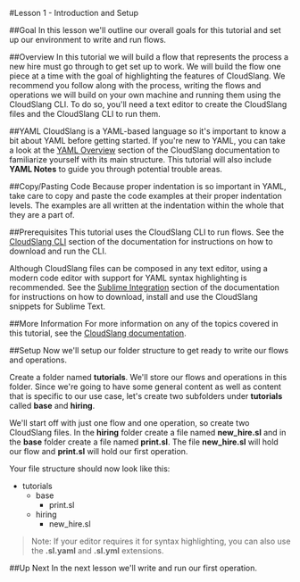 #Lesson 1 - Introduction and Setup

##Goal
In this lesson we'll outline our overall goals for this tutorial and set up our environment to write and run flows.

##Overview
In this tutorial we will build a flow that represents the process a new hire must go through to get set up to work. We will build the flow one piece at a time with the goal of highlighting the features of CloudSlang. We recommend you follow along with the process, writing the flows and operations we will build on your own machine and running them using the CloudSlang CLI. To do so, you'll need a text editor to create the CloudSlang files and the CloudSlang CLI to run them.  

##YAML
CloudSlang is a YAML-based language so it's important to know a bit about YAML before getting started. If you're new to YAML, you can take a look at the [YAML Overview](../yaml_overview.md) section of the CloudSlang documentation to familiarize yourself with its main structure. This tutorial will also include **YAML Notes** to guide you through potential trouble areas.

##Copy/Pasting Code
Because proper indentation is so important in YAML, take care to copy and paste the code examples at their proper indentation levels. The examples are all written at the indentation within the whole that they are a part of.

##Prerequisites
This tutorial uses the CloudSlang CLI to run flows. See the [CloudSlang CLI](../cloudslang_cli.md) section of the documentation for instructions on how to download and run the CLI.

Although CloudSlang files can be composed in any text editor, using a modern code editor with support for YAML syntax highlighting is recommended. See the [Sublime Integration](../sublime_integration.md) section of the documentation for instructions on how to download, install and use the CloudSlang snippets for Sublime Text.

##More Information
For more information on any of the topics covered in this tutorial, see the [CloudSlang documentation](../index.md).

##Setup
Now we'll setup our folder structure to get ready to write our flows and operations.

Create a folder named **tutorials**. We'll store our flows and operations in this folder. Since we're going to have some general content as well as content that is specific to our use case, let's create two subfolders under **tutorials** called **base** and **hiring**. 

We'll start off with just one flow and one operation, so create two CloudSlang files. In the **hiring** folder create a file named **new\_hire.sl** and in the **base** folder create a file named **print.sl**. The file **new\_hire.sl** will hold our flow and **print.sl** will hold our first operation.

Your file structure should now look like this:

+ tutorials
    + base
        + print.sl
    + hiring
        + new_hire.sl 

> Note: If your editor requires it for syntax highlighting, you can also use the **.sl.yaml** and **.sl.yml** extensions. 

##Up Next
In the next lesson we'll write and run our first operation.
